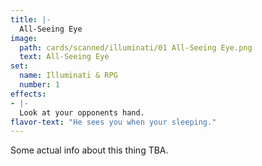 ```yaml
---
title: |-
  All-Seeing Eye
image: 
  path: cards/scanned/illuminati/01 All-Seeing Eye.png
  text: All-Seeing Eye
set:
  name: Illuminati & RPG
  number: 1
effects: 
- |-
  Look at your opponents hand.
flavor-text: "He sees you when your sleeping."
---
```

Some actual info about this thing TBA.
